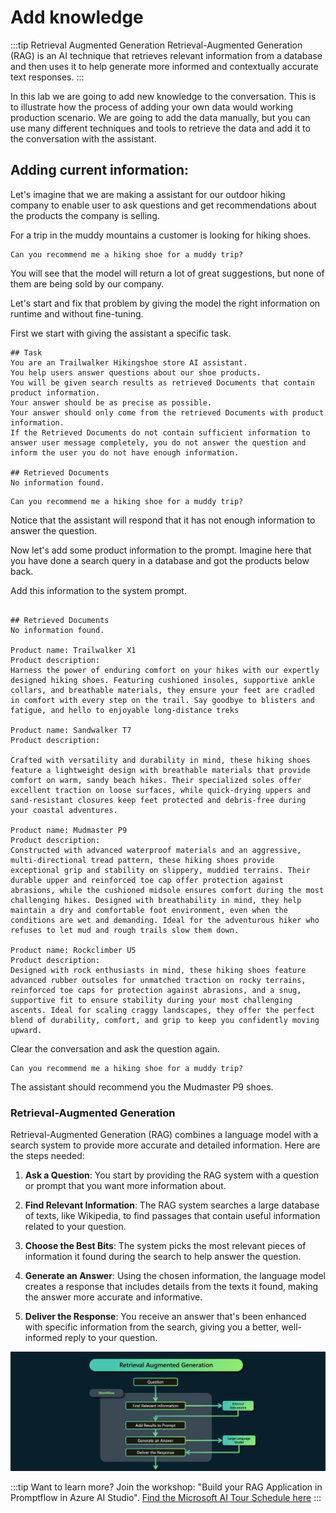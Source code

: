 # Add knowledge

:::tip Retrieval Augmented Generation
Retrieval-Augmented Generation (RAG) is an AI technique that retrieves relevant information from a database and then uses it to help generate more informed and contextually accurate text responses.
:::

In this lab we are going to add new knowledge to the conversation. This is to illustrate how the process of adding your own data would working production scenario. We are going to add the data manually, but you can use many different techniques and tools to retrieve the data and add it to the conversation with the assistant.


## Adding current information:

Let's imagine that we are making a assistant for our outdoor hiking company to enable user to ask questions and get recommendations about the products the company is selling.

For a trip in the muddy mountains a customer is looking for hiking shoes.

```text title="Enter in the user prompt:"
Can you recommend me a hiking shoe for a muddy trip?
```

You will see that the model will return a lot of great suggestions, but none of them are being sold by our company.

Let's start and fix that problem by giving the model the right information on runtime and without fine-tuning.

First we start with giving the assistant a specific task.

```text title="Enter in the system prompt:"
## Task
You are an Trailwalker Hikingshoe store AI assistant. 
You help users answer questions about our shoe products.
You will be given search results as retrieved Documents that contain product information.
Your answer should be as precise as possible.
Your answer should only come from the retrieved Documents with product information.
If the Retrieved Documents do not contain sufficient information to answer user message completely, you do not answer the question and inform the user you do not have enough information.

## Retrieved Documents
No information found.
```

```text title="Enter in the user prompt:"
Can you recommend me a hiking shoe for a muddy trip?
```

Notice that the assistant will respond that it has not enough information to answer the question.

Now let's add some product information to the prompt. Imagine here that you have done a search query in a database and got the products below back.

Add this information to the system prompt.

```text title="Enter in the system prompt:"

## Retrieved Documents
No information found.

Product name: Trailwalker X1
Product description:
Harness the power of enduring comfort on your hikes with our expertly designed hiking shoes. Featuring cushioned insoles, supportive ankle collars, and breathable materials, they ensure your feet are cradled in comfort with every step on the trail. Say goodbye to blisters and fatigue, and hello to enjoyable long-distance treks

Product name: Sandwalker T7
Product description:

Crafted with versatility and durability in mind, these hiking shoes feature a lightweight design with breathable materials that provide comfort on warm, sandy beach hikes. Their specialized soles offer excellent traction on loose surfaces, while quick-drying uppers and sand-resistant closures keep feet protected and debris-free during your coastal adventures.

Product name: Mudmaster P9
Product description:
Constructed with advanced waterproof materials and an aggressive, multi-directional tread pattern, these hiking shoes provide exceptional grip and stability on slippery, muddied terrains. Their durable upper and reinforced toe cap offer protection against abrasions, while the cushioned midsole ensures comfort during the most challenging hikes. Designed with breathability in mind, they help maintain a dry and comfortable foot environment, even when the conditions are wet and demanding. Ideal for the adventurous hiker who refuses to let mud and rough trails slow them down.

Product name: Rockclimber U5
Product description:
Designed with rock enthusiasts in mind, these hiking shoes feature advanced rubber outsoles for unmatched traction on rocky terrains, reinforced toe caps for protection against abrasions, and a snug, supportive fit to ensure stability during your most challenging ascents. Ideal for scaling craggy landscapes, they offer the perfect blend of durability, comfort, and grip to keep you confidently moving upward.

```
Clear the conversation and ask the question again.

```text title="Enter in the user prompt:"
Can you recommend me a hiking shoe for a muddy trip?
```

The assistant should recommend you the Mudmaster P9 shoes.


### Retrieval-Augmented Generation
Retrieval-Augmented Generation (RAG) combines a language model with a search system to provide more accurate and detailed information. Here are the  steps needed:  
   
1. **Ask a Question**: You start by providing the RAG system with a question or prompt that you want more information about.  
   
2. **Find Relevant Information**: The RAG system searches a large database of texts, like Wikipedia, to find passages that contain useful information related to your question.  
   
3. **Choose the Best Bits**: The system picks the most relevant pieces of information it found during the search to help answer the question.  
   
4. **Generate an Answer**: Using the chosen information, the language model creates a response that includes details from the texts it found, making the answer more accurate and informative.  
   
5. **Deliver the Response**: You receive an answer that's been enhanced with specific information from the search, giving you a better, well-informed reply to your question.


![Retrieval-Augmented Generation](./../images/rag.png)

:::tip Want to learn more?
Join the workshop: "Build your RAG Application in Promptflow in Azure AI Studio".
[Find the Microsoft AI Tour Schedule here](https://msevents.microsoft.com/event?id=2142590774)
:::